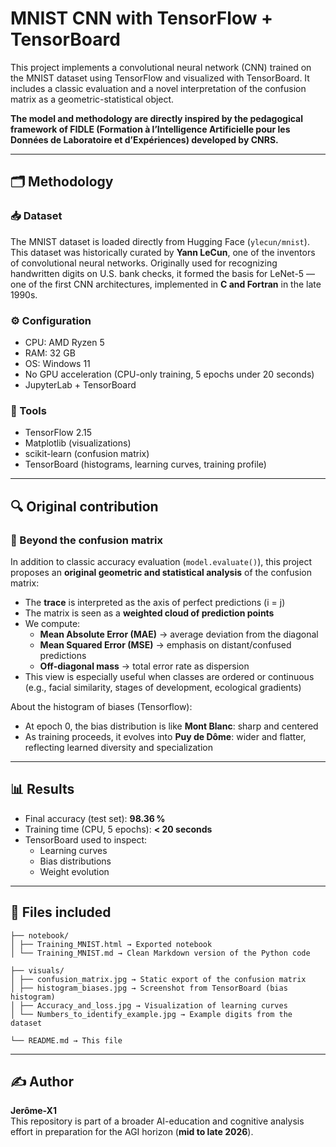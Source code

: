 # MNIST CNN with TensorFlow + TensorBoard

This project implements a convolutional neural network (CNN) trained on the MNIST dataset using TensorFlow and visualized with TensorBoard. It includes a classic evaluation and a novel interpretation of the confusion matrix as a geometric-statistical object.

**The model and methodology are directly inspired by the pedagogical framework of FIDLE (Formation à l’Intelligence Artificielle pour les Données de Laboratoire et d’Expériences) developed by CNRS.**

---

## 🗂️ Methodology

### 📥 Dataset

The MNIST dataset is loaded directly from Hugging Face (`ylecun/mnist`). This dataset was historically curated by **Yann LeCun**, one of the inventors of convolutional neural networks. Originally used for recognizing handwritten digits on U.S. bank checks, it formed the basis for LeNet-5 — one of the first CNN architectures, implemented in **C and Fortran** in the late 1990s.

### ⚙️ Configuration

- CPU: AMD Ryzen 5  
- RAM: 32 GB  
- OS: Windows 11  
- No GPU acceleration (CPU-only training, 5 epochs under 20 seconds)  
- JupyterLab + TensorBoard

### 🧠 Tools

- TensorFlow 2.15  
- Matplotlib (visualizations)  
- scikit-learn (confusion matrix)  
- TensorBoard (histograms, learning curves, training profile)  

---

## 🔍 Original contribution

### 📌 Beyond the confusion matrix

In addition to classic accuracy evaluation (`model.evaluate()`), this project proposes an **original geometric and statistical analysis** of the confusion matrix:

- The **trace** is interpreted as the axis of perfect predictions (i = j)
- The matrix is seen as a **weighted cloud of prediction points**
- We compute:
  - **Mean Absolute Error (MAE)** → average deviation from the diagonal
  - **Mean Squared Error (MSE)** → emphasis on distant/confused predictions
  - **Off-diagonal mass** → total error rate as dispersion
- This view is especially useful when classes are ordered or continuous (e.g., facial similarity, stages of development, ecological gradients)

About the histogram of biases (Tensorflow):  
- At epoch 0, the bias distribution is like **Mont Blanc**: sharp and centered  
- As training proceeds, it evolves into **Puy de Dôme**: wider and flatter, reflecting learned diversity and specialization

---

## 📊 Results

- Final accuracy (test set): **98.36 %**
- Training time (CPU, 5 epochs): **< 20 seconds**
- TensorBoard used to inspect:
  - Learning curves
  - Bias distributions
  - Weight evolution

---

## 📁 Files included

```
├── notebook/
│ ├── Training_MNIST.html → Exported notebook
│ └── Training_MNIST.md → Clean Markdown version of the Python code

├── visuals/
│ ├── confusion_matrix.jpg → Static export of the confusion matrix
│ ├── histogram_biases.jpg → Screenshot from TensorBoard (bias histogram)
│ ├── Accuracy_and_loss.jpg → Visualization of learning curves
│ └── Numbers_to_identify_example.jpg → Example digits from the dataset

└── README.md → This file
```

---

## ✍️ Author

**Jerôme-X1**  
This repository is part of a broader AI-education and cognitive analysis effort in preparation for the AGI horizon (**mid to late 2026**).
